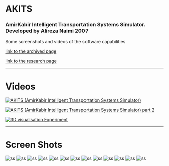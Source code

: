 [//]: # "https://github.com/alinaimi/AKITS"

<!---
todo:
add codes
cleanup
-->


# AKITS
### AmirKabir Intelligent Transportation Systems Simulator. Developed by Alireza Naimi 2007
Some screenshots and videos of the software capabilities

[link to the archived page](https://web.archive.org/web/20110202225120/http://www.akitsim.com/)

[link to the research page](https://web.archive.org/web/20110202115021/http://simulatorz.com/)

---
Videos
=============

[![AKITS (AmirKabir Intelligent Transportation Systems Simulator)](https://img.youtube.com/vi/F8ceDahfCyc/0.jpg)](https://www.youtube.com/watch?v=F8ceDahfCyc)

[![AKITS (AmirKabir Intelligent Transportation Systems Simulator) part 2](https://img.youtube.com/vi/Uk1ScqWJIq4/0.jpg)](https://www.youtube.com/watch?v=Uk1ScqWJIq4)

[![3D visualisation Experiment](https://img.youtube.com/vi/phUukdMAPyQ/0.jpg)](https://www.youtube.com/watch?v=phUukdMAPyQ)


---

Screen Shots
=============

![ss](./ss/01.jpg "s")
![ss](./ss/02.jpg "s")
![ss](./ss/03.jpg "s")
![ss](./ss/04.jpg "s")
![ss](./ss/06.jpg "s")
![ss](./ss/07.jpg "s")
![ss](./ss/08.jpg "s")
![ss](./ss/09.jpg "s")
![ss](./ss/10.jpg "s")
![ss](./ss/11.jpg "s")
![ss](./ss/12.jpg "s")
![ss](./ss/13.jpg "s")
![ss](./ss/14.jpg "s")
